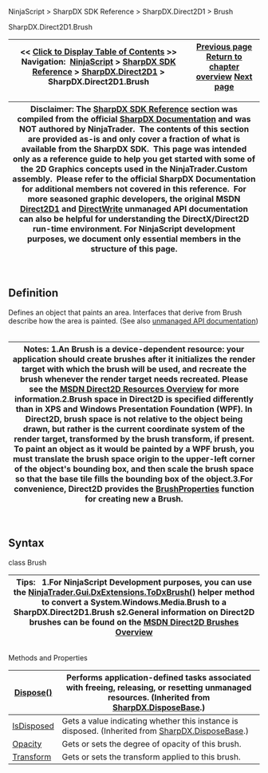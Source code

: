 ﻿
NinjaScript > SharpDX SDK Reference > SharpDX.Direct2D1 > Brush

SharpDX.Direct2D1.Brush

| << [Click to Display Table of Contents](sharpdx_direct2d1_brush.md) >> **Navigation:**     [NinjaScript](ninjascript-1.md) > [SharpDX SDK Reference](sharpdx_sdk_reference-1.md) > [SharpDX.Direct2D1](sharpdx_direct2d1-1.md) > SharpDX.Direct2D1.Brush | [Previous page](sharpdx_direct2d1_arcsize-1.md) [Return to chapter overview](sharpdx_direct2d1-1.md) [Next page](sharpdx_direct2d1_brush_opacity-1.md) |
| --- | --- |

| Disclaimer: The [SharpDX SDK Reference](sharpdx_sdk_reference-1.md) section was compiled from the official [SharpDX Documentation](http://sharpdx.org/) and was NOT authored by NinjaTrader.  The contents of this section are provided as-is and only cover a fraction of what is available from the SharpDX SDK.  This page was intended only as a reference guide to help you get started with some of the 2D Graphics concepts used in the NinjaTrader.Custom assembly.  Please refer to the official SharpDX Documentation for additional members not covered in this reference.  For more seasoned graphic developers, the original MSDN [Direct2D1](https://msdn.microsoft.com/en-us/library/windows/desktop/dd370990.aspx) and [DirectWrite](https://msdn.microsoft.com/en-us/library/windows/desktop/dd368038.aspx) unmanaged API documentation can also be helpful for understanding the DirectX/Direct2D run-time environment. For NinjaScript development purposes, we document only essential members in the structure of this page. |
| --- |
 
## 
## Definition
Defines an object that paints an area. Interfaces that derive from Brush describe how the area is painted. 
(See also [unmanaged API documentation](http://msdn.microsoft.com/en-us/library/dd371173.aspx))
 

| Notes: 1.An Brush is a device-dependent resource: your application should create brushes after it initializes the render target with which the brush will be used, and recreate the brush whenever the render target needs recreated. Please see the [MSDN Direct2D Resources Overview](https://msdn.microsoft.com/en-us/library/dd756757(v=vs.85).aspx) for more information.2.Brush space in Direct2D is specified differently than in XPS and Windows Presentation Foundation (WPF). In Direct2D, brush space is not relative to the object being drawn, but rather is the current coordinate system of the render target, transformed by the brush transform, if present. To paint an object as it would be painted by a WPF brush, you must translate the brush space origin to the upper-left corner of the object's bounding box, and then scale the brush space so that the base tile fills the bounding box of the object.3.For convenience, Direct2D provides the [BrushProperties](sharpdx_direct2d1_brushproperties-1.md) function for creating new a Brush. |
| --- |
 
## Syntax
class Brush
 

| Tips:   1.For NinjaScript Development purposes, you can use the [NinjaTrader.Gui.DxExtensions.ToDxBrush()](dxextensions_todxbrush-1.md) helper method to convert a System.Windows.Media.Brush to a SharpDX.Direct2D1.Brush s2.General information on Direct2D brushes can be found on the [MSDN Direct2D Brushes Overview](https://msdn.microsoft.com/en-us/library/dd756651(v=vs.85).aspx) |
| --- |
## 
## 
Methods and Properties

| [Dispose()](sharpdx_disposebase_dispose-1.md) | Performs application-defined tasks associated with freeing, releasing, or resetting unmanaged resources. (Inherited from [SharpDX.DisposeBase](sharpdx_disposebase-1.md).) |
| --- | --- |
| [IsDisposed](sharpdx_disposebase_isdisposed-1.md) | Gets a value indicating whether this instance is disposed. (Inherited from [SharpDX.DisposeBase](sharpdx_disposebase-1.md).) |
| [Opacity](sharpdx_direct2d1_brush_opacity-1.md) | Gets or sets the degree of opacity of this brush. |
| [Transform](sharpdx_direct2d1_brush_transform-1.md) | Gets or sets the transform applied to this brush. |
